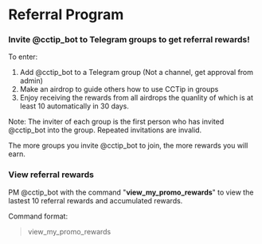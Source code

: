 # Referral Program

### Invite @cctip\_bot to Telegram groups to get referral rewards!

To enter:

1. Add @cctip\_bot to a Telegram group \(Not a channel, get approval from admin\)  
2. Make an airdrop to guide others how to use CCTip in groups  
3. Enjoy receiving the rewards from all airdrops the quanlity of which is at least 10 automatically in 30 days.

Note: The inviter of each group is the first person who has invited @cctip\_bot into the group. Repeated invitations are invalid.

The more groups you invite @cctip\_bot to join, the more rewards you will earn.

### View referral rewards

PM @cctip\_bot with the command "**view\_my\_promo\_rewards**" to view the lastest 10 referral rewards and accumulated rewards.

Command format:

> view\_my\_promo\_rewards

